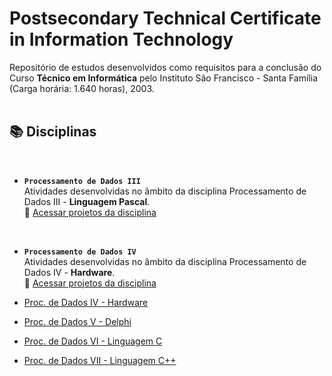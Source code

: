 # Postsecondary Technical Certificate in Information Technology

Repositório de estudos desenvolvidos como requisitos para a conclusão do Curso **Técnico em Informática** pelo Instituto São Francisco - Santa Família (Carga horária: 1.640 horas), 2003.  
<br />


## 📚 Disciplinas
<br />

* **<code>Processamento de Dados III</code>**  
Atividades desenvolvidas no âmbito da disciplina Processamento de Dados III - **Linguagem Pascal**.  
📂 [Acessar projetos da disciplina](https://github.com/fermyno/postsecondary-technical-information-technology/tree/main/proc-dados-iii-pascal)
<br />

* **<code>Processamento de Dados IV</code>**  
Atividades desenvolvidas no âmbito da disciplina Processamento de Dados IV - **Hardware**.  
📂 [Acessar projetos da disciplina](https://github.com/fermyno/postsecondary-technical-information-technology/tree/main/proc-dados-iv-hardware)



  
* [Proc. de Dados IV - Hardware](https://github.com/fermyno/postsecondary-technical-information-technology/tree/main/proc-dados-iv-hardware)
  
* [Proc. de Dados V - Delphi](https://github.com/fermyno/postsecondary-technical-information-technology/tree/main/proc-dados-v-delphi)
  
* [Proc. de Dados VI - Linguagem C](https://github.com/fermyno/postsecondary-technical-information-technology/tree/main/proc-dados-vi-c-language)
  
* [Proc. de Dados VII - Linguagem C++](https://github.com/fermyno/postsecondary-technical-information-technology/tree/main/proc-dados-vii-cpp)

